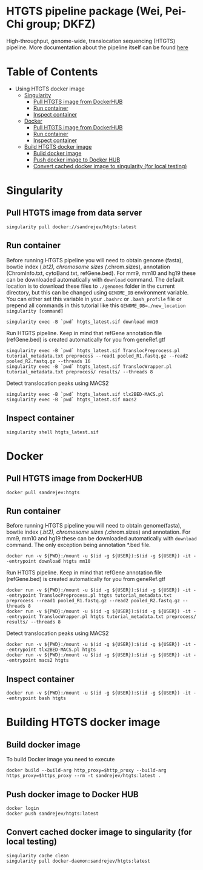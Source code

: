 HTGTS pipeline package (Wei, Pei-Chi group; DKFZ)
====================================================
High-throughput, genome-wide, translocation sequencing (HTGTS) pipeline. More documentation about the pipeline itself can be found [here](https://robinmeyers.github.io/transloc_pipeline)


Table of Contents
=================

  * Using HTGTS docker image
    * [Singularity](#singularity) 
      * [Pull HTGTS image from DockerHUB](#singularity-pull)
      * [Run container](#singularity-run)
      * [Inspect container](#singularity-inspect)
    * [Docker](#docker) 
      * [Pull HTGTS image from DockerHUB](#docker-pull)
      * [Run container](#docker-run)
      * [Inspect container](#docker-inspect)
    * [Build HTGTS docker image](#build) 
      * [Build docker image](#build-build)
      * [Push docker image to Docker HUB](#build-build)
      * [Convert cached docker image to singularity (for local testing)](#build-convert)

<a name="singularity">Singularity</a>
====================================================

<a name="singularity-pull">Pull HTGTS image from data server</a>
----------------------------------------------------
```console
singularity pull docker://sandrejev/htgts:latest
```

<a name="singularity-run">Run container</a>
----------------------------------------------------
Before running HTGTS pipeline you will need to obtain genome (fasta), bowtie index (*.bt2), chromosome sizes (*.chrom.sizes), annotation (ChromInfo.txt, cytoBand.txt, refGene.bed). For mm9, mm10 and hg19 these can be downloaded automatically with `download` command. 
The default location is to download these files to `./genomes` folder in the current directory, but this can be changed using `GENOME_DB` environment variable. You can either set this variable in your `.bashrc` or `.bash_profile` file or prepend all commands in this 
tutorial like this `GENOME_DB=./new_location singularity [command]`
```console
singularity exec -B `pwd` htgts_latest.sif download mm10
```

Run HTGTS pipeline. Keep in mind that refGene annotation file (refGene.bed) is created automatically for you from geneRef.gtf 
```console
singularity exec -B `pwd` htgts_latest.sif TranslocPreprocess.pl tutorial_metadata.txt preprocess --read1 pooled_R1.fastq.gz --read2 pooled_R2.fastq.gz --threads 16
singularity exec -B `pwd` htgts_latest.sif TranslocWrapper.pl tutorial_metadata.txt preprocess/ results/ --threads 8
```

Detect translocation peaks using MACS2
```console
singularity exec -B `pwd` htgts_latest.sif tlx2BED-MACS.pl
singularity exec -B `pwd` htgts_latest.sif macs2
```

<a name="singularity-inspect">Inspect container</a>
----------------------------------------------------
```console
singularity shell htgts_latest.sif
```

<a name="docker">Docker</a>
====================================================

<a name="docker-pull">Pull HTGTS image from DockerHUB</a>
----------------------------------------------------
```console
docker pull sandrejev:htgts
```

<a name="docker-run">Run container</a>
----------------------------------------------------
Before running HTGTS pipeline you will need to obtain genome(fasta), bowtie index (*.bt2), chromosome sizes (*.chrom.sizes) and annotation. For mm9, mm10 and hg19 these can be downloaded automatically with `download` command. The only exception being
annotation *.bed file.
```console
docker run -v ${PWD}:/mount -u $(id -g ${USER}):$(id -g ${USER}) -it --entrypoint download htgts mm10
```

Run HTGTS pipeline. Keep in mind that refGene annotation file (refGene.bed) is created automatically for you from geneRef.gtf 
```console
docker run -v ${PWD}:/mount -u $(id -g ${USER}):$(id -g ${USER}) -it --entrypoint TranslocPreprocess.pl htgts tutorial_metadata.txt preprocess --read1 pooled_R1.fastq.gz --read2 pooled_R2.fastq.gz --threads 8
docker run -v ${PWD}:/mount -u $(id -g ${USER}):$(id -g ${USER}) -it --entrypoint TranslocWrapper.pl htgts tutorial_metadata.txt preprocess/ results/ --threads 8
```

Detect translocation peaks using MACS2
```console
docker run -v ${PWD}:/mount -u $(id -g ${USER}):$(id -g ${USER}) -it --entrypoint tlx2BED-MACS.pl htgts
docker run -v ${PWD}:/mount -u $(id -g ${USER}):$(id -g ${USER}) -it --entrypoint macs2 htgts
```

<a name="docker-inspect">Inspect container</a>
----------------------------------------------------
```console
docker run -v ${PWD}:/mount -u $(id -g ${USER}):$(id -g ${USER}) -it --entrypoint bash htgts
```

<a name="build">Building HTGTS docker image</a>
====================================================

<a name="build-build">Build docker image</a>
----------------------------------------------------
To build Docker image you need to execute
```console
docker build --build-arg http_proxy=$http_proxy --build-arg https_proxy=$https_proxy --rm -t sandrejev/htgts:latest .
```

<a name="build-push">Push docker image to Docker HUB</a>
----------------------------------------------------
```console
docker login
docker push sandrejev/htgts:latest
```

<a name="build-convert">Convert cached docker image to singularity (for local testing)</a>
----------------------------------------------------
```console
singularity cache clean
singularity pull docker-daemon:sandrejev/htgts:latest
```
